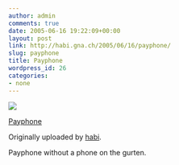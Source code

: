 ```yaml
---
author: admin
comments: true
date: 2005-06-16 19:22:09+00:00
layout: post
link: http://habi.gna.ch/2005/06/16/payphone/
slug: payphone
title: Payphone
wordpress_id: 26
categories:
- none
---
```



 [![](http://photos16.flickr.com/19741352_3f235c3da1_m.jpg)](http://www.flickr.com/photos/habi/19741352/)
   

 
  [Payphone](http://www.flickr.com/photos/habi/19741352/)
    

  Originally uploaded by [habi](http://www.flickr.com/people/habi/).
 



Payphone without a phone on the gurten.
  

